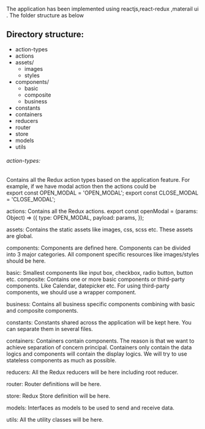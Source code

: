 The application has been implemented using reactjs,react-redux ,materail ui . The folder structure as below
## Directory structure:
- action-types
- actions
- assets/
  - images
  - styles
- components/
  - basic
  - composite
  - business
- constants 
- containers
- reducers
- router
- store
- models
- utils

###### action-types: 
Contains all the Redux action types based on the application feature. For example, if we have modal action then the actions could be   
export const OPEN_MODAL = 'OPEN_MODAL';
export const CLOSE_MODAL = 'CLOSE_MODAL';

actions:
Contains all the Redux actions.
export const openModal = (params: Object) => ({
type: OPEN_MODAL,
payload: params,
});

assets: 
Contains the static assets like images, css, scss etc. These assets are global.

components:
Components are defined here. Components can be divided into 3 major categories. All component specific resources like images/styles should be here.

basic: Smallest components like input box, checkbox, radio button, button etc.
composite: Contains one or more basic components or third-party components. Like Calendar, datepicker etc. For using third-party components, we should use a wrapper component.

business: Contains all business specific components combining with basic and composite components.

constants:
Constants shared across the application will be kept here. You can separate them in several files.

containers:
Containers contain components. The reason is that we want to achieve separation of concern principal.  Containers only contain the data logics and components will contain the display logics. We will try to use stateless components as much as possible.

reducers:
All the Redux reducers will be here including root reducer.

router:
Router definitions will be here.

store:
Redux Store definition will be here.

models:
Interfaces as models to be used to send and receive data.

utils:
All the utility classes will be here.
